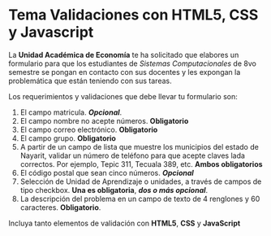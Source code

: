 #   Tema Validaciones con HTML5, CSS y Javascript
La **Unidad Académica de Economía** te ha solicitado que elabores un formulario para que los estudiantes de *Sistemas Computacionales* de 8vo semestre se pongan en contacto con sus docentes y les expongan la problemática que están teniendo con sus tareas.

Los requerimientos y validaciones que debe llevar tu formulario son:
1.  El campo matricula. ***Opcional***.
2.  El campo nombre no acepte números. **Obligatorio**
3.  El campo correo electrónico. **Obligatorio**
4.  El campo grupo. **Obligatorio**
5.  A partir de un campo de lista que muestre los municipios del estado de Nayarit, validar un número de teléfono para que acepte claves lada correctos. Por ejemplo, Tepic 311, Tecuala 389, etc. **Ambos obligatorios**
6.  El código postal que sean cinco números. ***Opcional***
7.  Selección de Unidad de Aprendizaje o unidades, a través de campos de tipo checkbox. **Una es obligatoria**, ***dos o más opcional***.
8.  La descripción del problema en un campo de texto de 4 renglones y 60 caracteres. **Obligatorio**.

Incluya tanto elementos de validación con **HTML5**, **CSS** y **JavaScript**
